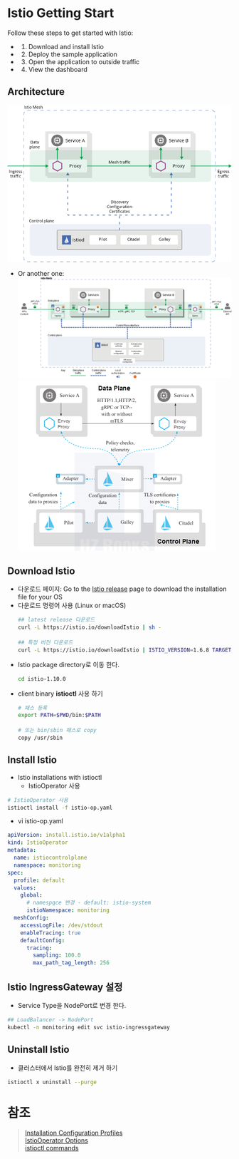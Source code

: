 # Istio Getting Start

Follow these steps to get started with Istio:

- 1. Download and install Istio
- 2. Deploy the sample application
- 3. Open the application to outside traffic
- 4. View the dashboard
## Architecture
![Istio Architecture](./images/istio-architecture-1.png)

- Or another one:
![Istio Architecture](./images/istio-architecture-2.png)
![Istio Architecture](./images/istio-architecture-3.png)
## Download Istio
- 다운로드 페이지: Go to the [Istio release](https://github.com/istio/istio/releases) page to download the installation file for your OS
- 다운로드 명령어 사용 (Linux or macOS)
  ```sh
  ## latest release 다운로드
  curl -L https://istio.io/downloadIstio | sh -

  ## 특정 버전 다운로드
  curl -L https://istio.io/downloadIstio | ISTIO_VERSION=1.6.8 TARGET_ARCH=x86_64 sh -
  ```
- Istio package directory로 이동 한다.
  ```sh
  cd istio-1.10.0
  ```
- client binary **istioctl** 사용 하기
  ```sh
  # 패스 등록
  export PATH=$PWD/bin:$PATH

  # 또는 bin/sbin 패스로 copy
  copy /usr/sbin
  ```

## Install Istio
- Istio installations with istioctl 
  - IstioOperator 사용
```sh
# IstioOperator 사용
istioctl install -f istio-op.yaml
```

- vi istio-op.yaml
```yaml
apiVersion: install.istio.io/v1alpha1
kind: IstioOperator
metadata:
  name: istiocontrolplane
  namespace: monitoring
spec:
  profile: default
  values:
    global:
      # namespqce 변경 - default: istio-system
      istioNamespace: monitoring
  meshConfig:
    accessLogFile: /dev/stdout
    enableTracing: true
    defaultConfig:
      tracing:
        sampling: 100.0
        max_path_tag_length: 256
```

## Istio IngressGateway 설정
- Service Type을 NodePort로 변경 한다.
```sh
## LoadBalancer -> NodePort
kubectl -n monitoring edit svc istio-ingressgateway
```

## Uninstall Istio
- 클러스터에서 Istio를 완전히 제거 하기
```sh
istioctl x uninstall --purge
```

# 참조
> [Installation Configuration Profiles](https://istio.io/latest/docs/setup/additional-setup/config-profiles/)  
> [IstioOperator Options](https://istio.io/latest/docs/reference/config/istio.operator.v1alpha1/)  
> [istioctl commands]([참조링크](https://istio.io/latest/docs/reference/commands/istioctl/))